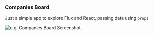 ### Companies Board

Just a simple app to explore Flux and React, passing data using `props`

![e.g. Companies Board Screenshot](https://dl.dropboxusercontent.com/s/4ddh523t8f9wjtx/Screen%20Shot%202015-07-10%20at%204.29.04%20pm.png)
